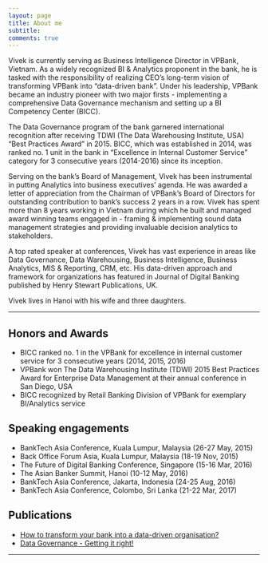 ```yaml
---
layout: page
title: About me
subtitle: 
comments: true
---
```


Vivek is currently serving as Business Intelligence Director in VPBank, Vietnam. 
As a widely recognized BI & Analytics proponent in the bank, he is tasked with the responsibility of realizing 
CEO’s long-term vision of transforming VPBank into “data-driven bank”. Under his leadership, VPBank became 
an industry pioneer with two major firsts - implementing a comprehensive Data Governance mechanism and setting 
up a BI Competency Center (BICC). 

The Data Governance program of the bank garnered international recognition 
after receiving TDWI (The Data Warehousing Institute, USA) “Best Practices Award” in 2015. 
BICC, which was established in 2014, was ranked no. 1 unit in the bank in “Excellence in Internal Customer Service” 
category for 3 consecutive years (2014-2016) since its inception.

Serving on the bank’s Board of Management, Vivek has been instrumental in putting 
Analytics into business executives’ agenda. He was awarded a letter of appreciation from 
the Chairman of VPBank’s Board of Directors for outstanding contribution to bank’s success 2 years in a row.
Vivek has spent more than 8 years working in Vietnam during which he built and 
managed award winning teams engaged in - framing & implementing sound data management strategies and 
providing invaluable decision analytics to stakeholders. 

A top rated speaker at conferences, Vivek has vast experience in areas like Data Governance, 
Data Warehousing, Business Intelligence, Business Analytics, MIS & Reporting, CRM, etc. 
His data-driven approach and framework for organizations has featured in Journal of Digital Banking 
published by Henry Stewart Publications, UK.

Vivek lives in Hanoi with his wife and three daughters. 

---

## Honors and Awards

- BICC ranked no. 1 in the VPBank for excellence in internal customer service for 3 consecutive years (2014, 2015, 2016)
- VPBank won The Data Warehousing Institute (TDWI) 2015 Best Practices Award for Enterprise Data Management at their annual conference in San Diego, USA
- BICC recognized by Retail Banking Division of VPBank for exemplary BI/Analytics service

## Speaking engagements

- BankTech Asia Conference, Kuala Lumpur, Malaysia (26-27 May, 2015)
- Back Office Forum Asia, Kuala Lumpur, Malaysia (18-19 Nov, 2015)
- The Future of Digital Banking Conference, Singapore (15-16 Mar, 2016)
- The Asian Banker Summit, Hanoi (10-12 May, 2016)
- BankTech Asia Conference, Jakarta, Indonesia (24-25 Aug, 2016)
- BankTech Asia Conference, Colombo, Sri Lanka (21-22 Mar, 2017)

## Publications

- [How to transform your bank into a data-driven organisation?](https://www.henrystewartpublications.com/jdb/v1?lipi=urn%3Ali%3Apage%3Ad_flagship3_profile_view_base%3BjDs%2BWSHaSQq%2FqxKDuy0OUA%3D%3D)
- [Data Governance - Getting it right!](https://www.linkedin.com/pulse/data-governance-getting-right-vivek-bhanot)

---
